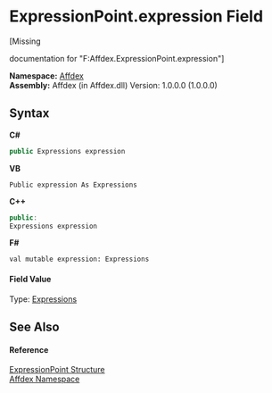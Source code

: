 # ExpressionPoint.expression Field
 

\[Missing <summary> documentation for "F:Affdex.ExpressionPoint.expression"\]

**Namespace:**&nbsp;<a href="b8038333-b12e-8ea1-a2ce-74c8d611fa89">Affdex</a><br />**Assembly:**&nbsp;Affdex (in Affdex.dll) Version: 1.0.0.0 (1.0.0.0)

## Syntax

**C#**<br />
``` C#
public Expressions expression
```

**VB**<br />
``` VB
Public expression As Expressions
```

**C++**<br />
``` C++
public:
Expressions expression
```

**F#**<br />
``` F#
val mutable expression: Expressions
```


#### Field Value
Type: <a href="c2356a25-c7a9-25f6-516a-a2f99ccdca3b">Expressions</a>

## See Also


#### Reference
<a href="9a6439bf-911b-c0ca-fc8a-4cf3fe066b3b">ExpressionPoint Structure</a><br /><a href="b8038333-b12e-8ea1-a2ce-74c8d611fa89">Affdex Namespace</a><br />